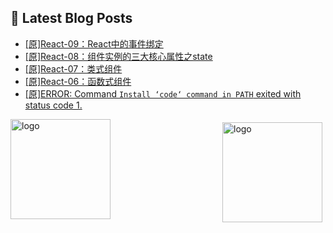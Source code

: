## 📕 Latest Blog Posts

<!-- BLOG-POST-LIST:START -->
- [[原]React-09：React中的事件绑定](https://blog.csdn.net/sinat_41696687/article/details/115051854)
- [[原]React-08：组件实例的三大核心属性之state](https://blog.csdn.net/sinat_41696687/article/details/115049824)
- [[原]React-07：类式组件](https://blog.csdn.net/sinat_41696687/article/details/115049080)
- [[原]React-06：函数式组件](https://blog.csdn.net/sinat_41696687/article/details/115042485)
- [[原]ERROR: Command `Install ‘code‘ command in PATH` exited with status code 1.](https://blog.csdn.net/sinat_41696687/article/details/115041660)
<!-- BLOG-POST-LIST:END -->
<img src="https://github-readme-stats.vercel.app/api?username=qq1120637483&show_icons=true" alt="logo" height="160" align="right" style="margin: 5px; margin-bottom: 20px;" />

<img src="https://github-profile-trophy.vercel.app/?username=qq1120637483&theme=flat&column=7" alt="logo" height="160" align="center" style="margin: auto; margin-bottom: 20px;" />


<!--
**qq1120637483/qq1120637483** is a ✨ _special_ ✨ repository because its `README.md` (this file) appears on your GitHub profile.

Here are some ideas to get you started:

- 🔭 I’m currently working on ...
- 🌱 I’m currently learning ...
- 👯 I’m looking to collaborate on ...
- 🤔 I’m looking for help with ...
- 💬 Ask me about ...
- 📫 How to reach me: ...
- 😄 Pronouns: ...
- ⚡ Fun fact: ...
-->

